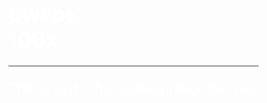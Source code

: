 <!DOCTYPE html>
<html lang="en">
<body>
<br>
  <br>
  <br>
  <br>
<h1 style="color:white;font-size:300%;">Swepe<br>100x</h1>
<hr>
<p style="color:white;font-size:200%;">This is just a fun coding place for me!</p>
</body>
</html>
